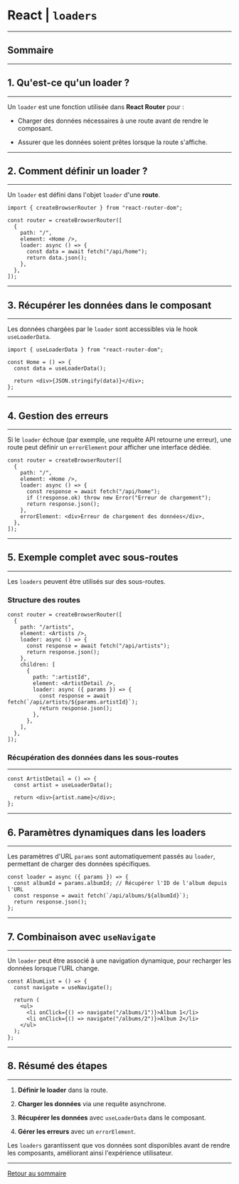 # React | `loaders`

---

## Sommaire

---

## 1. Qu'est-ce qu'un loader ?

---

Un `loader` est une fonction utilisée dans **React Router** pour :

- Charger des données nécessaires à une route avant de rendre le composant.

- Assurer que les données soient prêtes lorsque la route s'affiche.

---

## 2. Comment définir un loader ?

---

Un `loader` est défini dans l'objet `loader` d'une **route**.

```tsx
import { createBrowserRouter } from "react-router-dom";

const router = createBrowserRouter([
  {
    path: "/",
    element: <Home />,
    loader: async () => {
      const data = await fetch("/api/home");
      return data.json();
    },
  },
]);
```

---

## 3. Récupérer les données dans le composant

---

Les données chargées par le `loader` sont accessibles via le hook `useLoaderData`.

```tsx
import { useLoaderData } from "react-router-dom";

const Home = () => {
  const data = useLoaderData();

  return <div>{JSON.stringify(data)}</div>;
};
```

---

## 4. Gestion des erreurs

---

Si le `loader` échoue (par exemple, une requête API retourne une erreur), une route peut définir un `errorElement` pour afficher une interface dédiée.

```tsx
const router = createBrowserRouter([
  {
    path: "/",
    element: <Home />,
    loader: async () => {
      const response = await fetch("/api/home");
      if (!response.ok) throw new Error("Erreur de chargement");
      return response.json();
    },
    errorElement: <div>Erreur de chargement des données</div>,
  },
]);
```

---

## 5. Exemple complet avec sous-routes

---

Les `loaders` peuvent être utilisés sur des sous-routes.

### Structure des routes

```tsx
const router = createBrowserRouter([
  {
    path: "/artists",
    element: <Artists />,
    loader: async () => {
      const response = await fetch("/api/artists");
      return response.json();
    },
    children: [
      {
        path: ":artistId",
        element: <ArtistDetail />,
        loader: async ({ params }) => {
          const response = await fetch(`/api/artists/${params.artistId}`);
          return response.json();
        },
      },
    ],
  },
]);
```

### Récupération des données dans les sous-routes

---

```tsx
const ArtistDetail = () => {
  const artist = useLoaderData();

  return <div>{artist.name}</div>;
};
```

---

## 6. Paramètres dynamiques dans les loaders

---

Les paramètres d'URL `params` sont automatiquement passés au `loader`, permettant de charger des données spécifiques.

```tsx
const loader = async ({ params }) => {
  const albumId = params.albumId; // Récupérer l'ID de l'album depuis l'URL
  const response = await fetch(`/api/albums/${albumId}`);
  return response.json();
};
```

---

## 7. Combinaison avec `useNavigate`

---

Un `loader` peut être associé à une navigation dynamique, pour recharger les données lorsque l'URL change.

```tsx
const AlbumList = () => {
  const navigate = useNavigate();

  return (
    <ul>
      <li onClick={() => navigate("/albums/1")}>Album 1</li>
      <li onClick={() => navigate("/albums/2")}>Album 2</li>
    </ul>
  );
};
```

---

## 8. Résumé des étapes

---

1. **Définir le loader** dans la route.

2. **Charger les données** via une requête asynchrone.

3. **Récupérer les données** avec `useLoaderData` dans le composant.

4. **Gérer les erreurs** avec un `errorElement`.

Les `loaders` garantissent que vos données sont disponibles avant de rendre les composants, améliorant ainsi l'expérience utilisateur.

---

[Retour au sommaire](#sommaire)